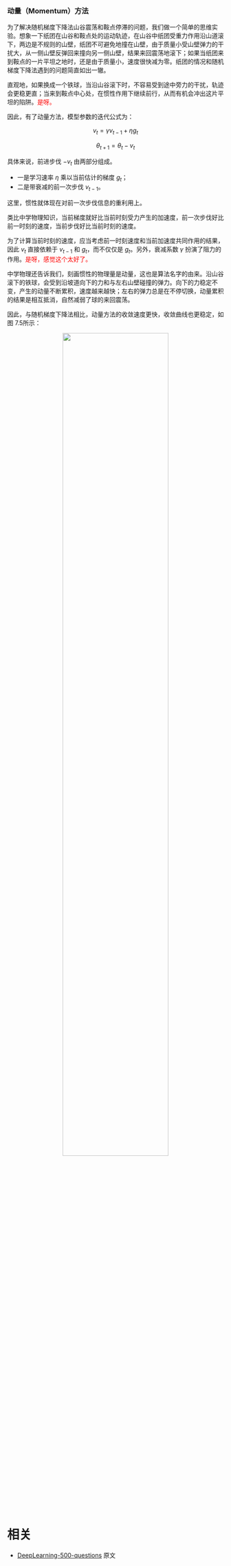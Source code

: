

### 动量（Momentum）方法

为了解决随机梯度下降法山谷震荡和鞍点停滞的问题，我们做一个简单的思维实验。想象一下纸团在山谷和鞍点处的运动轨迹，在山谷中纸团受重力作用沿山道滚下，两边是不规则的山壁，纸团不可避免地撞在山壁，由于质量小受山壁弹力的干扰大，从一侧山壁反弹回来撞向另一侧山壁，结果来回震荡地滚下；如果当纸团来到鞍点的一片平坦之地时，还是由于质量小，速度很快减为零。纸团的情况和随机梯度下降法遇到的问题简直如出一辙。

直观地，如果换成一个铁球，当沿山谷滚下时，不容易受到途中旁力的干扰，轨迹会更稳更直；当来到鞍点中心处，在惯性作用下继续前行，从而有机会冲出这片平坦的陷阱。<span style="color:red;">是呀。</span>

因此，有了动量方法，模型参数的迭代公式为：

$$
v_{t}=\gamma v_{t-1}+\eta g_{t}\tag{7.49}
$$

$$
\theta_{t+1}=\theta_{t}-v_{t}\tag{7.50}
$$

具体来说，前进步伐 $−v_t$ 由两部分组成。

- 一是学习速率 $\eta$ 乘以当前估计的梯度 $g_t$；
- 二是带衰减的前一次步伐 $v_{t−1}$。

这里，惯性就体现在对前一次步伐信息的重利用上。

类比中学物理知识，当前梯度就好比当前时刻受力产生的加速度，前一次步伐好比前一时刻的速度，当前步伐好比当前时刻的速度。

为了计算当前时刻的速度，应当考虑前一时刻速度和当前加速度共同作用的结果，因此 $v_t$ 直接依赖于 $v_{t−1}$ 和 $g_t$，而不仅仅是 $g_t$。另外，衰减系数 $\gamma$ 扮演了阻力的作用。<span style="color:red;">是呀，感觉这个太好了。</span>

中学物理还告诉我们，刻画惯性的物理量是动量，这也是算法名字的由来。沿山谷滚下的铁球，会受到沿坡道向下的力和与左右山壁碰撞的弹力。向下的力稳定不变，产生的动量不断累积，速度越来越快；左右的弹力总是在不停切换，动量累积的结果是相互抵消，自然减弱了球的来回震荡。

因此，与随机梯度下降法相比，动量方法的收敛速度更快，收敛曲线也更稳定，如图 7.5所示：

<p align="center">
    <img width="70%" height="70%" src="http://images.iterate.site/blog/image/20190407/432uPCkGNNJ9.png?imageslim">
</p>






# 相关

- [DeepLearning-500-questions](https://github.com/scutan90/DeepLearning-500-questions) 原文
